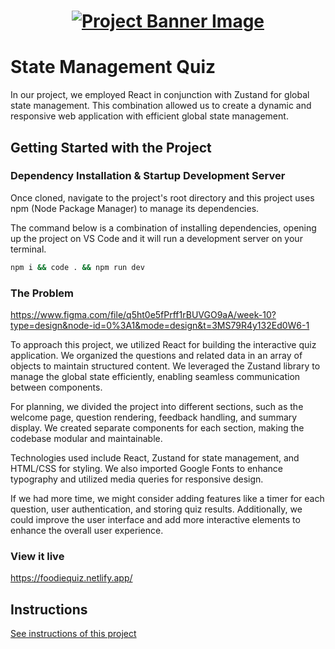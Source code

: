 <h1 align="center">
  <a href="">
    <img src="/src/assets/quiz.svg" alt="Project Banner Image">
  </a>
</h1>

# State Management Quiz

In our project, we employed React in conjunction with Zustand for global state management. This combination allowed us to create a dynamic and responsive web application with efficient global state management.

## Getting Started with the Project

### Dependency Installation & Startup Development Server

Once cloned, navigate to the project's root directory and this project uses npm (Node Package Manager) to manage its dependencies.

The command below is a combination of installing dependencies, opening up the project on VS Code and it will run a development server on your terminal.

```bash
npm i && code . && npm run dev
```

### The Problem

https://www.figma.com/file/q5ht0e5fPrff1rBUVGO9aA/week-10?type=design&node-id=0%3A1&mode=design&t=3MS79R4y132Ed0W6-1

To approach this project, we utilized React for building the interactive quiz application. We organized the questions and related data in an array of objects to maintain structured content. We leveraged the Zustand library to manage the global state efficiently, enabling seamless communication between components.

For planning, we divided the project into different sections, such as the welcome page, question rendering, feedback handling, and summary display. We created separate components for each section, making the codebase modular and maintainable.

Technologies used include React, Zustand for state management, and HTML/CSS for styling. We also imported Google Fonts to enhance typography and utilized media queries for responsive design.

If we had more time, we might consider adding features like a timer for each question, user authentication, and storing quiz results. Additionally, we could improve the user interface and add more interactive elements to enhance the overall user experience.

### View it live

https://foodiequiz.netlify.app/

## Instructions

<a href="instructions.md">
   See instructions of this project
  </a>
